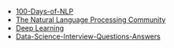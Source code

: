 - [100-Days-of-NLP](https://github.com/graviraja/100-Days-of-NLP/tree/master)
- [The Natural Language Processing Community](https://www.nlplanet.org/)
- [Deep Learning](https://github.com/rbhatia46/Data-Science-Interview-Resources?tab=readme-ov-file)
- [Data-Science-Interview-Questions-Answers](https://github.com/youssefHosni/Data-Science-Interview-Questions-Answers)
